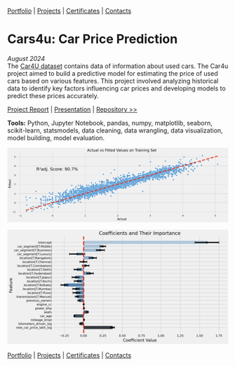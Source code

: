 [Portfolio](https://github.com/daluchkin/data-analyst-portfolio) | [Projects](https://github.com/daluchkin/data-analyst-portfolio/blob/main/projects.md) | [Certificates](https://github.com/daluchkin/data-analyst-portfolio/blob/main/certificates.md) | [Contacts](https://github.com/daluchkin/data-analyst-portfolio#my_contacts)


# Cars4u: Car Price Prediction

_August 2024_\
The [Car4U dataset](https://www.kaggle.com/datasets/sukhmanibedi/cars4u) contains data of information about used cars. The Car4u project aimed to build a predictive model for estimating the price of used cars based on various features. This project involved analyzing historical data to identify key factors influencing car prices and developing models to predict these prices accurately.



[Project Report](https://github.com/daluchkin/car4u_car_price_prediction/blob/main/04_reports/Car4u_Project_Report.pdf) | 
[Presentation](https://github.com/daluchkin/car4u_car_price_prediction/blame/main/04_reports/Car4u_presentation.pdf) | 
[Repository >>](https://github.com/daluchkin/car4u_car_price_prediction)

__Tools:__
Python, Jupyter Notebook, pandas, numpy, matplotlib, seaborn, scikit-learn, statsmodels, data cleaning, data wrangling, data visualization, model building, model evaluation.


![linear regression plot](https://github.com/daluchkin/car4u_car_price_prediction/blob/main/04_reports/00_figures/actual_vs_fitted_training.png)

![coefficient inportance](https://github.com/daluchkin/car4u_car_price_prediction/blob/main/04_reports/00_figures/coef_importance.png)

[Portfolio](https://github.com/daluchkin/data-analyst-portfolio) |  [Projects](https://github.com/daluchkin/data-analyst-portfolio/blob/main/projects.md) | [Certificates](https://github.com/daluchkin/data-analyst-portfolio/blob/main/certificates.md) | [Contacts](https://github.com/daluchkin/data-analyst-portfolio#my_contacts)


